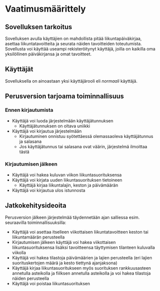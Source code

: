 # Vaatimusmäärittely

## Sovelluksen tarkoitus

Sovelluksen avulla käyttäjien on mahdollista pitää liikuntapäiväkirjaa, 
asettaa liikuntatavoitteita ja seurata näiden tavoitteiden toteutumista. 
Sovellusta voi käyttää useampi rekisteröitynyt käyttäjä, joilla on 
kaikilla oma yksilöllinen päiväkirjansa ja omat tavoitteet.

## Käyttäjät

Sovelluksella on ainoastaan yksi käyttäjärooli eli *normaali* käyttäjä. 

## Perusversion tarjoama toiminnallisuus

### Ennen kirjautumista

- Käyttäjä voi luoda järjestelmään käyttäjätunnuksen
	- Käyttäjätunnuksen on oltava uniikki
- Käyttäjä voi kirjautua järjestelmään 
	- Kirjautuminen onnistuu syötettäessä olemassaoleva käyttäjätunnus 
ja salasana 
	- Jos käyttäjätunnus tai salasana ovat väärin, järjestelmä 
ilmoittaa tästä

### Kirjautumisen jälkeen

- Käyttäjä voi hakea kuluvan viikon liikuntasuorituksensa
- Käyttäjä voi kirjata uuden liikuntasuorituksen tietoineen
	- Käyttäjä kirjaa liikuntalajin, keston ja päivämäärän
- Käyttäjä voi kirjautua ulos istunnosta

## Jatkokehitysideoita

Perusversion jälkeen järjestelmää täydennetään ajan salliessa esim. seuraavilla 
toiminnallisuuksilla:

- Käyttäjä voi asettaa itselleen viikottaisen liikuntatavoitteen keston tai liikuntamäärän 
perusteella
- Kirjautumisen jälkeen käyttäjä voi hakea viikottaisen liikuntasuorituksensa lisäksi tavoitteensa 
täyttymisen tilanteen kuluvalla viikolla
- Käyttäjä voi hakea tilastoja päivämäärien ja lajien perusteella (eri lajien suorituskertojen määrä ja 
kesto tiettynä ajanjaksona)
- Käyttäjä kirjaa liikuntasuoritukseen myös suorituksen rankkuusasteen annetulla asteikolla ja fiilksen annetulla asteikolla ja voi hakea tilastoja näiden perusteella
- Käyttäjä voi poistaa liikuntasuorituksen
  
